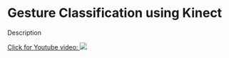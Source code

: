 # Gesture Classification using Kinect

Description <br>


[Click for Youtube video:
<img src="https://github.com/ElliotHYLee/OpticalFlow2VelocityEstimation/blob/master/Images/Capture.JPG">](https://www.youtube.com/watch?v=NoJuUvAMqN4)



